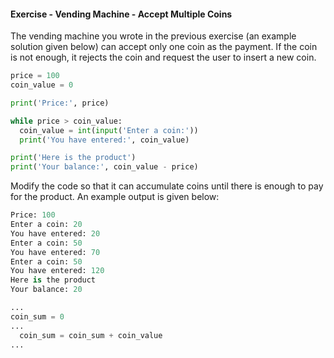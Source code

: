 #### Exercise - Vending Machine - Accept Multiple Coins

The vending machine you wrote in the previous exercise (an example solution given below) can accept only one coin as the payment. If the coin is not enough, it rejects the coin and request the user to insert a new coin.
```python
price = 100
coin_value = 0

print('Price:', price)

while price > coin_value:
  coin_value = int(input('Enter a coin:'))
  print('You have entered:', coin_value)

print('Here is the product')
print('Your balance:', coin_value - price)
```

Modify the code so that it can accumulate coins until there is enough to pay for the product. An example output is given below:

```python
Price: 100
Enter a coin: 20
You have entered: 20
Enter a coin: 50
You have entered: 70
Enter a coin: 50
You have entered: 120
Here is the product
Your balance: 20
```

<include src="seeHint.md" boilerplate >
<span id="hint_body">

```python
...
coin_sum = 0
...
  coin_sum = coin_sum + coin_value
...
```
</span>
</include>
